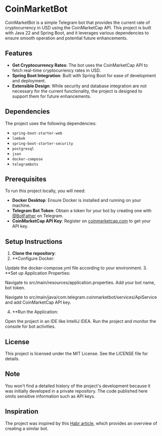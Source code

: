 # CoinMarketBot

CoinMarketBot is a simple Telegram bot that provides the current rate of cryptocurrency in USD using the CoinMarketCap API. This project is built with Java 22 and Spring Boot, and it leverages various dependencies to ensure smooth operation and potential future enhancements.

## Features

- **Get Cryptocurrency Rates**: The bot uses the CoinMarketCap API to fetch real-time cryptocurrency rates in USD.
- **Spring Boot Integration**: Built with Spring Boot for ease of development and deployment.
- **Extensible Design**: While security and database integration are not necessary for the current functionality, the project is designed to support them for future enhancements.

## Dependencies

The project uses the following dependencies:
- `spring-boot-starter-web`
- `lombok`
- `spring-boot-starter-security`
- `postgresql`
- `json`
- `docker-compose`
- `telegrambots`

## Prerequisites

To run this project locally, you will need:
- **Docker Desktop**: Ensure Docker is installed and running on your machine.
- **Telegram Bot Token**: Obtain a token for your bot by creating one with [@BotFather](https://t.me/BotFather) on Telegram.
- **CoinMarketCap API Key**: Register on [coinmarketcap.com](https://coinmarketcap.com/) to get your API key.

## Setup Instructions

1. **Clone the repository**:
2. **Configure Docker:

Update the docker-compose.yml file according to your environment.
3. **Set up Application Properties:

Navigate to src/main/resources/application.properties.
Add your bot name, bot token. 

Navigate to src/main/java/com.telegram.coinmarketbot/services/ApiService and add CoinMarketCap API key.

4. **Run the Application:

Open the project in an IDE like IntelliJ IDEA.
Run the project and monitor the console for bot activities.

## License
This project is licensed under the MIT License. See the LICENSE file for details.

## Note
You won't find a detailed history of the project's development because it was initially developed in a private repository. The code published here omits sensitive information such as API keys.

## Inspiration

The project was inspired by this [Habr article](https://habr.com/ru/articles/715384/), which provides an overview of creating a similar bot.
